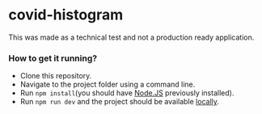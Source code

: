 # covid-histogram

This was made as a technical test and not a production ready application.

### How to get it running?
- Clone this repository.
- Navigate to the project folder using a command line.
- Run `npm install`(you should have [Node.JS](https://nodejs.org/) previously installed).
- Run `npm run dev` and the project should be available [locally](http://localhost:9001).
